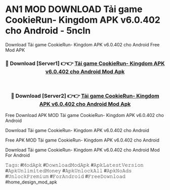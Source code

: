 # AN1 MOD DOWNLOAD Tải game CookieRun- Kingdom APK v6.0.402 cho Android - 5ncln
Download Tải game CookieRun- Kingdom APK v6.0.402 cho Android Free Mod APK

<div align="center">
<h3>🔴 Download [Server1] 👉👉 <a href="https://apk-comot.site?title=Tải_game_CookieRun-_Kingdom_APK_v6.0.402_cho_Android">Tải game CookieRun- Kingdom APK v6.0.402 cho Android Mod Apk</a></h3><br>

<h3>🔴 Download [Server2] 👉👉 <a href="https://apk-comot.site?title=Tải_game_CookieRun-_Kingdom_APK_v6.0.402_cho_Android">Tải game CookieRun- Kingdom APK v6.0.402 cho Android Mod Apk</a></h3>
</div>


Free Download APK MOD Tải game CookieRun- Kingdom APK v6.0.402 cho Android

Download Tải game CookieRun- Kingdom APK v6.0.402 cho Android 

Free APK MOD Tải game CookieRun- Kingdom APK v6.0.402 cho Android 

Download Tải game CookieRun- Kingdom APK v6.0.402 cho Android Mod For Android

𝚃𝚊𝚐𝚜: #𝙼𝚘𝚍𝙰𝚙𝚔 #𝙳𝚘𝚠𝚗𝚕𝚘𝚊𝚍𝙼𝚘𝚍𝙰𝚙𝚔 #𝙰𝚙𝚔𝙻𝚊𝚝𝚎𝚜𝚝𝚅𝚎𝚛𝚜𝚒𝚘𝚗 #𝙰𝚙𝚔𝚄𝚗𝚕𝚒𝚖𝚒𝚝𝚎𝚍𝙼𝚘𝚗𝚎𝚢 #𝙰𝚙𝚔𝚄𝚗𝚕𝚘𝚌𝚔𝙰𝚕𝚕 #𝙰𝚙𝚔𝙽𝚘𝙰𝚍𝚜 #𝚄𝚗𝚕𝚘𝚌𝚔𝙿𝚛𝚎𝚖𝚒𝚞𝚖 #𝙵𝚘𝚛𝙰𝚗𝚍𝚛𝚘𝚒𝚍 #𝙵𝚛𝚎𝚎𝙳𝚘𝚠𝚗𝚕𝚘𝚊𝚍 #home_design_mod_apk